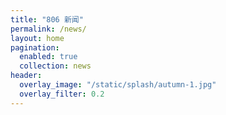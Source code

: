 ```yaml
---
title: "806 新闻"
permalink: /news/
layout: home
pagination:
  enabled: true
  collection: news
header:
  overlay_image: "/static/splash/autumn-1.jpg"
  overlay_filter: 0.2
---
```


